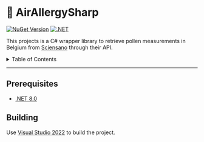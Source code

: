 <!-- omit in toc -->
# 🌿 AirAllergySharp  

[![NuGet Version](https://img.shields.io/nuget/v/MichelMichels.AirAllergySharp)](https://www.nuget.org/packages/MichelMichels.AirAllergySharp)
[![.NET](https://github.com/MichelMichels/AirAllergy/actions/workflows/dotnet.yml/badge.svg)](https://github.com/MichelMichels/AirAllergy/actions/workflows/dotnet.yml)

This projects is a C# wrapper library to retrieve pollen measurements in Belgium from [Sciensano](https://airallergy.sciensano.be/) through their API.

<details>
<summary>Table of Contents</summary>

- [Prerequisites](#prerequisites)
- [Building](#building)

</details>

---

## Prerequisites
- [.NET 8.0](https://dotnet.microsoft.com/en-us/download/dotnet/8.0)

## Building

Use [Visual Studio 2022](https://visualstudio.microsoft.com/vs/) to build the project. 
